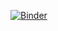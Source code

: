 [![Binder](https://mybinder.org/badge_logo.svg)](https://mybinder.org/v2/gh/TidalLilac/Darts-notebook.git/HEAD)
